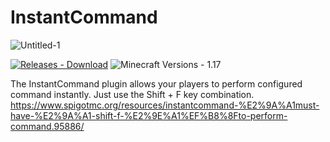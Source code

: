 ﻿# InstantCommand
 ![Untitled-1](https://user-images.githubusercontent.com/64419373/131663104-48ece6bc-a6fe-4f53-94dd-17e62c70f514.png)

 [![Releases - Download](https://img.shields.io/badge/Releases-Download-blue?logo=java&logoColor=white)](https://github.com/Martajnez/InstantCommand/releases/tag/Release)
![Minecraft Versions - 1.17](https://img.shields.io/badge/Minecraft_Versions-1.17-red)

The InstantCommand plugin allows your players to perform configured command instantly.
Just use the Shift + F key combination.
https://www.spigotmc.org/resources/instantcommand-%E2%9A%A1must-have-%E2%9A%A1-shift-f-%E2%9E%A1%EF%B8%8Fto-perform-command.95886/
